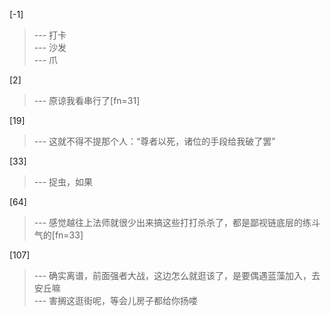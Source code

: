 
[-1] 
>--- 打卡<br>
>--- 沙发<br>
>--- 爪<br>

[2] 
>--- 原谅我看串行了[fn=31]<br>

[19] 
>--- 这就不得不提那个人：“尊者以死，诸位的手段给我破了罢”<br>

[33] 
>--- 捉虫，如果<br>

[64] 
>--- 感觉越往上法师就很少出来搞这些打打杀杀了，都是鄙视链底层的练斗气的[fn=33]<br>

[107] 
>--- 确实离谱，前面强者大战，这边怎么就逛该了，是要偶遇蓝藻加入，去安丘嘛<br>
>--- 害搁这逛街呢，等会儿房子都给你扬喽<br>
